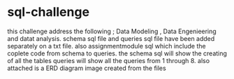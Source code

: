 # sql-challenge
this challenge address the following ; Data Modeling , Data Engenieering and datat analysis.
schema sql file and queries sql file have been added separately on a txt file.
also assignmentmodule sql which include the coplete code from schema to queries.
the schema sql will show the creating of all the tables 
queries will show all the queries from 1 through 8.
also attached is a ERD diagram image created from the files
